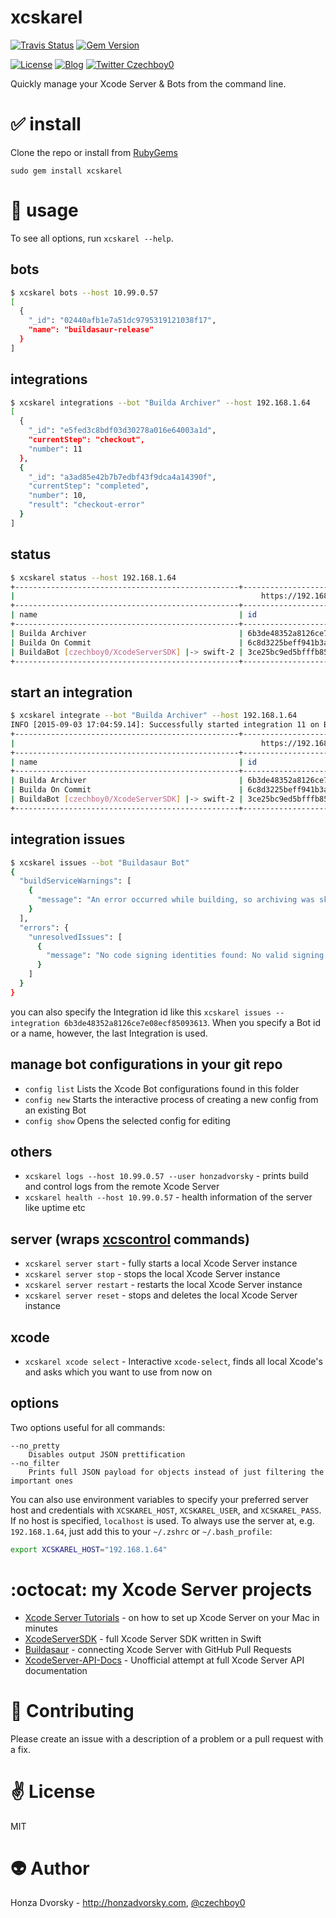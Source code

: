 # xcskarel

[![Travis Status](https://travis-ci.org/czechboy0/xcskarel.svg)](https://travis-ci.org/czechboy0/xcskarel)
[![Gem Version](https://badge.fury.io/rb/xcskarel.svg)](http://badge.fury.io/rb/xcskarel)

[![License](https://img.shields.io/badge/license-MIT-blue.svg)](http://en.wikipedia.org/wiki/MIT_License)
[![Blog](https://img.shields.io/badge/blog-honzadvorsky.com-green.svg)](http://honzadvorsky.com)
[![Twitter Czechboy0](https://img.shields.io/badge/twitter-czechboy0-green.svg)](http://twitter.com/czechboy0)

Quickly manage your Xcode Server & Bots from the command line.

# :white_check_mark: install
Clone the repo or install from [RubyGems](https://rubygems.org/gems/xcskarel)

```
sudo gem install xcskarel
```

# :nut_and_bolt: usage
To see all options, run `xcskarel --help`.

## bots

```sh
$ xcskarel bots --host 10.99.0.57
[
  {
    "_id": "02440afb1e7a51dc9795319121038f17",
    "name": "buildasaur-release"
  }
]
```

## integrations

```sh
$ xcskarel integrations --bot "Builda Archiver" --host 192.168.1.64
[
  {
    "_id": "e5fed3c8bdf03d30278a016e64003a1d",
    "currentStep": "checkout",
    "number": 11
  },
  {
    "_id": "a3ad85e42b7b7edbf43f9dca4a14390f",
    "currentStep": "completed",
    "number": 10,
    "result": "checkout-error"
  }
]
```

## status

```sh
$ xcskarel status --host 192.168.1.64
+--------------------------------------------------+----------------------------------+---------+--------------+-----------+-------+
|                                                       https://192.168.1.64                                                       |
+--------------------------------------------------+----------------------------------+---------+--------------+-----------+-------+
| name                                             | id                               | branch  | current_step | result    | count |
+--------------------------------------------------+----------------------------------+---------+--------------+-----------+-------+
| Builda Archiver                                  | 6b3de48352a8126ce7e08ecf85093613 | master  | pending      |           | 11    |
| Builda On Commit                                 | 6c8d3225beff941b3a420554df16cb0d | master  | checkout     |           | 70    |
| BuildaBot [czechboy0/XcodeServerSDK] |-> swift-2 | 3ce25bc9ed5bfffb854947b02600166d | swift-2 | completed    | succeeded | 6     |
+--------------------------------------------------+----------------------------------+---------+--------------+-----------+-------+
```

## start an integration

```sh
$ xcskarel integrate --bot "Builda Archiver" --host 192.168.1.64
INFO [2015-09-03 17:04:59.14]: Successfully started integration 11 on Bot "Builda Archiver"
+--------------------------------------------------+----------------------------------+---------+--------------+-----------+-------+
|                                                       https://192.168.1.64                                                       |
+--------------------------------------------------+----------------------------------+---------+--------------+-----------+-------+
| name                                             | id                               | branch  | current_step | result    | count |
+--------------------------------------------------+----------------------------------+---------+--------------+-----------+-------+
| Builda Archiver                                  | 6b3de48352a8126ce7e08ecf85093613 | master  | pending      |           | 11    |
| Builda On Commit                                 | 6c8d3225beff941b3a420554df16cb0d | master  | checkout     |           | 70    |
| BuildaBot [czechboy0/XcodeServerSDK] |-> swift-2 | 3ce25bc9ed5bfffb854947b02600166d | swift-2 | completed    | succeeded | 6     |
+--------------------------------------------------+----------------------------------+---------+--------------+-----------+-------+
```

## integration issues

```sh
$ xcskarel issues --bot "Buildasaur Bot"
{
  "buildServiceWarnings": [
    {
      "message": "An error occurred while building, so archiving was skipped."
    }
  ],
  "errors": {
    "unresolvedIssues": [
      {
        "message": "No code signing identities found: No valid signing identities (i.e. certificate and private key pair) matching the team ID “7BJ2984YDK” were found."
      }
    ]
  }
}
```

you can also specify the Integration id like this `xcskarel issues --integration 6b3de48352a8126ce7e08ecf85093613`. When you specify a Bot id or a name, however, the last Integration is used.

## manage bot configurations in your git repo
- `config list`    Lists the Xcode Bot configurations found in this folder              
- `config new`     Starts the interactive process of creating a new config from an existing Bot         
- `config show`    Opens the selected config for editing

## others
- `xcskarel logs --host 10.99.0.57 --user honzadvorsky` - prints build and control logs from the remote Xcode Server
- `xcskarel health --host 10.99.0.57` - health information of the server like uptime etc

## server (wraps [xcscontrol](http://honzadvorsky.com/articles/2015-08-12-xcode_server_hacks_cli_xcscontrol/) commands)
- `xcskarel server start` - fully starts a local Xcode Server instance
- `xcskarel server stop` - stops the local Xcode Server instance
- `xcskarel server restart` - restarts the local Xcode Server instance
- `xcskarel server reset` - stops and deletes the local Xcode Server instance

## xcode
- `xcskarel xcode select` - Interactive `xcode-select`, finds all local Xcode's and asks which you want to use from now on

## options

Two options useful for all commands:

```
--no_pretty 
    Disables output JSON prettification
--no_filter 
    Prints full JSON payload for objects instead of just filtering the important ones
```

You can also use environment variables to specify your preferred server host and credentials with `XCSKAREL_HOST`, `XCSKAREL_USER`, and `XCSKAREL_PASS`. If no host is specified, `localhost` is used. To always use the server at, e.g. `192.168.1.64`, just add this to your `~/.zshrc` or `~/.bash_profile`:

```sh
export XCSKAREL_HOST="192.168.1.64"
```

# :octocat: my Xcode Server projects
- [Xcode Server Tutorials](http://honzadvorsky.com/pages/xcode_server_tutorials/) - on how to set up Xcode Server on your Mac in minutes
- [XcodeServerSDK](https://github.com/czechboy0/XcodeServerSDK) - full Xcode Server SDK written in Swift
- [Buildasaur](https://github.com/czechboy0/Buildasaur) - connecting Xcode Server with GitHub Pull Requests
- [XcodeServer-API-Docs](https://github.com/czechboy0/XcodeServer-API-Docs) - Unofficial attempt at full Xcode Server API documentation

# :gift_heart: Contributing
Please create an issue with a description of a problem or a pull request with a fix.

# :v: License
MIT

# :alien: Author
Honza Dvorsky - http://honzadvorsky.com, [@czechboy0](http://twitter.com/czechboy0)
